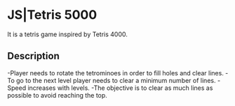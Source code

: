 # JS|Tetris 5000
It is a tetris game inspired by Tetris 4000.

## Description

-Player needs to rotate the tetrominoes in order to fill holes and clear lines.
-To go to the next level player needs to clear a minimum number of lines. 
-Speed increases with levels.
-The objective is to clear as much lines as possible to avoid reaching the top.


